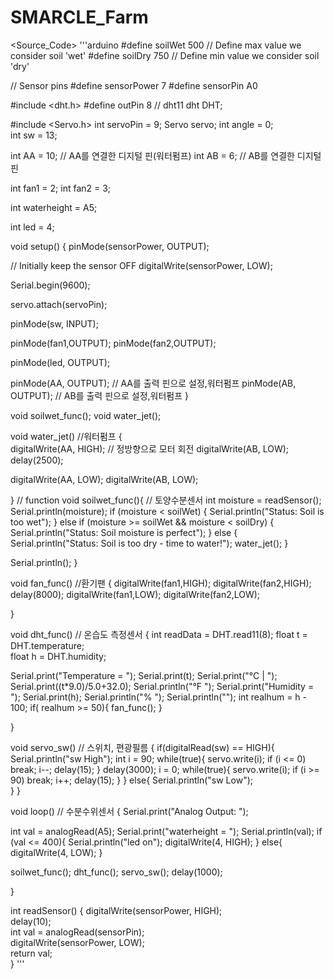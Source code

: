 # SMARCLE_Farm
<Source_Code>
'''arduino
#define soilWet 500   // Define max value we consider soil 'wet'
#define soilDry 750   // Define min value we consider soil 'dry'

// Sensor pins
#define sensorPower 7
#define sensorPin A0

#include <dht.h>
#define outPin 8  // dht11
dht DHT;

#include <Servo.h>
int servoPin = 9;
Servo servo;
int angle = 0;  
int sw = 13;

int AA = 10;  // AA를 연결한 디지털 핀(워터펌프)
int AB = 6;   // AB를 연결한 디지털 핀

int fan1 = 2;
int fan2 = 3;

int waterheight = A5;

int led = 4;

void setup() {
  pinMode(sensorPower, OUTPUT);
  
  // Initially keep the sensor OFF
  digitalWrite(sensorPower, LOW);
  
  Serial.begin(9600);

  servo.attach(servoPin);

  pinMode(sw, INPUT);

  pinMode(fan1,OUTPUT);
  pinMode(fan2,OUTPUT);

  pinMode(led, OUTPUT);
  
  pinMode(AA, OUTPUT);  // AA를 출력 핀으로 설정,워터펌프
  pinMode(AB, OUTPUT);  // AB를 출력 핀으로 설정,워터펌프
}

void soilwet_func();
void water_jet();

void water_jet()    //워터펌프
{                  
  digitalWrite(AA, HIGH);  // 정방향으로 모터 회전
  digitalWrite(AB, LOW);
  delay(2500); 
 
  digitalWrite(AA, LOW); 
  digitalWrite(AB, LOW);
 
 
}
// function
void soilwet_func(){      // 토양수분센서
  int moisture = readSensor();
  Serial.println(moisture);
  if (moisture < soilWet) {
    Serial.println("Status: Soil is too wet");
  } 
  else if (moisture >= soilWet && moisture < soilDry) {
    Serial.println("Status: Soil moisture is perfect");
  } 
  else {
    Serial.println("Status: Soil is too dry - time to water!");
    water_jet();
  }
  
  Serial.println();
}

void fan_func()   //환기팬
{
  digitalWrite(fan1,HIGH);
  digitalWrite(fan2,HIGH);
  delay(8000);
  digitalWrite(fan1,LOW);
  digitalWrite(fan2,LOW);
  
}

void dht_func()    // 온습도 측정센서
{
  int readData = DHT.read11(8);
  float t = DHT.temperature;  
  float h = DHT.humidity;  

  Serial.print("Temperature = ");
  Serial.print(t);
  Serial.print("°C | ");
  Serial.print((t*9.0)/5.0+32.0); 
  Serial.println("°F ");
  Serial.print("Humidity = ");
  Serial.print(h);
  Serial.println("% ");
  Serial.println("");
  int realhum = h - 100;
  if( realhum >= 50){
    fan_func();
  }
 
}

void servo_sw()    // 스위치, 편광필름
{
  if(digitalRead(sw) == HIGH){
    Serial.println("sw High");
    int i = 90;
    while(true){
      servo.write(i);
      if (i <= 0)
        break;
      i--;
      delay(15);
    }
    delay(3000);
    i = 0;
    while(true){
      servo.write(i);
      if (i >= 90)
        break;
      i++;
      delay(15); 
    }
  }
  else{
    Serial.println("sw Low");  
  }
}


void loop()  // 수분수위센서
{
  Serial.print("Analog Output: ");

  int val = analogRead(A5);
  Serial.print("waterheight = ");
  Serial.println(val);
  if (val <= 400){
    Serial.println("led on");
    digitalWrite(4, HIGH);
  }
  else{
    digitalWrite(4, LOW);
  }
  
  soilwet_func();
  dht_func();
  servo_sw();
  delay(1000);
 
  
}

int readSensor() {
  digitalWrite(sensorPower, HIGH);  
  delay(10);            
  int val = analogRead(sensorPin);  
  digitalWrite(sensorPower, LOW);   
  return val;            
}
'''
